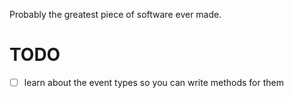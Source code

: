 Probably the greatest piece of software ever made.


# TODO
- [ ] learn about the event types so you can write methods for them

